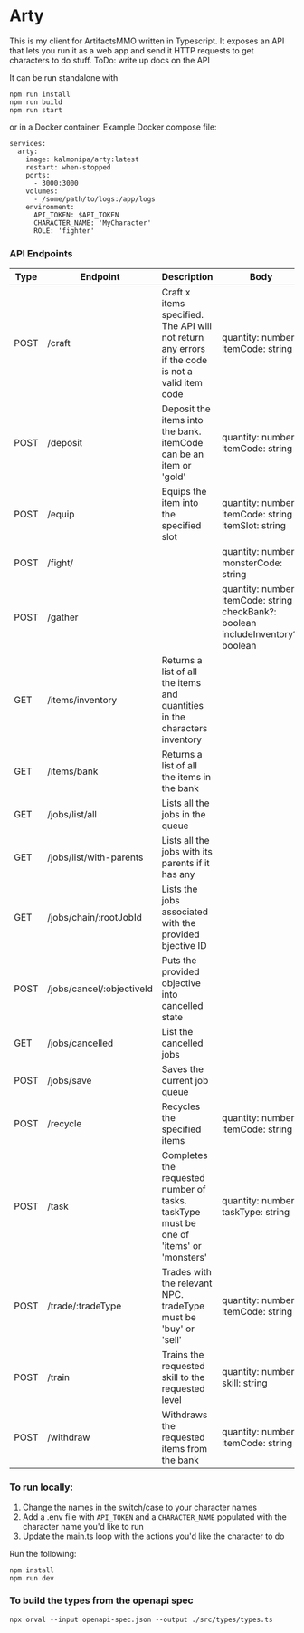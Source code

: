 # Arty

This is my client for ArtifactsMMO written in Typescript. It exposes an API that lets you run it as a web app
and send it HTTP requests to get characters to do stuff.
ToDo: write up docs on the API

It can be run standalone with

```
npm run install
npm run build
npm run start
```

or in a Docker container. Example Docker compose file:

```
services:
  arty:
    image: kalmonipa/arty:latest
    restart: when-stopped
    ports:
      - 3000:3000
    volumes:
      - /some/path/to/logs:/app/logs
    environment:
      API_TOKEN: $API_TOKEN
      CHARACTER_NAME: 'MyCharacter'
      ROLE: 'fighter'
```

### API Endpoints

| Type | Endpoint                  | Description                                                                                      | Body                                                                             |
| ---- | ------------------------- | ------------------------------------------------------------------------------------------------ | -------------------------------------------------------------------------------- |
| POST | /craft                    | Craft x items specified. The API will not return any errors if the code is not a valid item code | quantity: number itemCode: string                                                |
| POST | /deposit                  | Deposit the items into the bank. itemCode can be an item or 'gold'                               | quantity: number itemCode: string                                                |
| POST | /equip                    | Equips the item into the specified slot                                                          | quantity: number itemCode: string itemSlot: string                               |
| POST | /fight/                   |                                                                                                  | quantity: number monsterCode: string                                             |
| POST | /gather                   |                                                                                                  | quantity: number itemCode: string checkBank?: boolean includeInventory?: boolean |
| GET  | /items/inventory          | Returns a list of all the items and quantities in the characters inventory                       |                                                                                  |
| GET  | /items/bank               | Returns a list of all the items in the bank                                                      |                                                                                  |
| GET  | /jobs/list/all            | Lists all the jobs in the queue                                                                  |                                                                                  |
| GET  | /jobs/list/with-parents   | Lists all the jobs with its parents if it has any                                                |                                                                                  |
| GET  | /jobs/chain/:rootJobId    | Lists the jobs associated with the provided bjective ID                                          |                                                                                  |
| POST | /jobs/cancel/:objectiveId | Puts the provided objective into cancelled state                                                 |                                                                                  |
| GET  | /jobs/cancelled           | List the cancelled jobs                                                                          |                                                                                  |
| POST | /jobs/save                | Saves the current job queue                                                                      |                                                                                  |
| POST | /recycle                  | Recycles the specified items                                                                     | quantity: number itemCode: string                                                |
| POST | /task                     | Completes the requested number of tasks. taskType must be one of 'items' or 'monsters'           | quantity: number taskType: string                                                |
| POST | /trade/:tradeType         | Trades with the relevant NPC. tradeType must be 'buy' or 'sell'                                  | quantity: number itemCode: string                                                |
| POST | /train                    | Trains the requested skill to the requested level                                                | quantity: number skill: string                                                   |
| POST | /withdraw                 | Withdraws the requested items from the bank                                                      | quantity: number itemCode: string                                                |

### To run locally:

1. Change the names in the switch/case to your character names
2. Add a .env file with `API_TOKEN` and a `CHARACTER_NAME` populated with the character name you'd like to run
3. Update the main.ts loop with the actions you'd like the character to do

Run the following:

```
npm install
npm run dev
```

### To build the types from the openapi spec

```
npx orval --input openapi-spec.json --output ./src/types/types.ts
```
